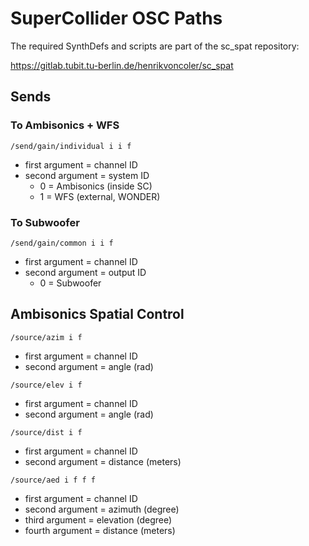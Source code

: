 # SuperCollider OSC Paths

The required SynthDefs and scripts are part of the sc_spat repository:

https://gitlab.tubit.tu-berlin.de/henrikvoncoler/sc_spat

## Sends

### To Ambisonics + WFS

```/send/gain/individual i i f ```

- first argument = channel ID
- second argument = system ID
  - 0 = Ambisonics (inside SC)
  - 1 = WFS (external, WONDER)

### To Subwoofer

```/send/gain/common i i f ```

- first argument = channel ID
- second argument = output ID
  - 0 = Subwoofer

## Ambisonics Spatial Control

```/source/azim i f```

- first argument = channel ID
- second argument = angle (rad)

```/source/elev i f```

- first argument = channel ID
- second argument = angle (rad)

```/source/dist i f```

- first argument = channel ID
- second argument = distance (meters)

```/source/aed i f f f```

- first argument = channel ID
- second argument = azimuth (degree)
- third argument = elevation (degree)
- fourth argument = distance (meters)
